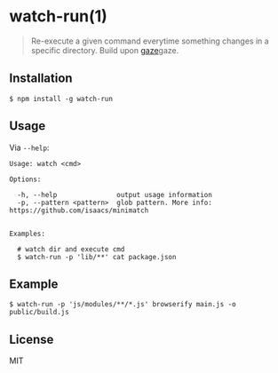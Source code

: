 # watch-run(1)

> Re-execute a given command everytime something changes in a specific directory. Build upon [gaze](https://github.com/shama/gaze)gaze.

## Installation

	$ npm install -g watch-run

## Usage

Via `--help`:

```
Usage: watch <cmd>

Options:

  -h, --help               output usage information
  -p, --pattern <pattern>  glob pattern. More info: https://github.com/isaacs/minimatch


Examples:

  # watch dir and execute cmd
  $ watch-run -p 'lib/**' cat package.json
```

## Example

	$ watch-run -p 'js/modules/**/*.js' browserify main.js -o public/build.js

## License

MIT